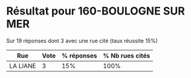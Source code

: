 # Résultat pour 160-BOULOGNE SUR MER

Sur 19 réponses dont 3 avec une rue cité (taux réussite 15%)

| Rue | Vote | % réponses | % Nb rues cités|
|-----|------|------------|----------------|
| LA LIANE | 3 | 15% | 100%|
